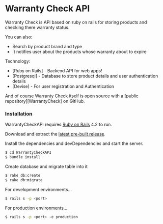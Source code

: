 # Warranty Check API

Warranty Check is API based on ruby on rails for storing products and checking there warranty status.

You can also:
  - Search by product brand and type
  - It notifies user about the products whose warranty about to expire

Technology:
* [Ruby on Rails] - Backend API for web apps!
* [Postgresql] - Database to store product details and user authentication details
* [Devise] - For user registration and Authentication

And of course Warranty Check itself is open source with a [public repository][WarrantyCheck]
 on GitHub.

### Installation

WarrantyCheckAPI requires [Ruby on Rails](http://rubyonrails.org/) 4.2 to run.

Download and extract the [latest pre-built release](https://github.com/railites/WarrantyCheck).

Install the dependencies and devDependencies and start the server.

```sh
$ cd WarrantyCheckAPI
$ bundle install
```

Create database and migrate table into it

```sh
$ rake db:create
$ rake db:migrate
```
For development environments...

```sh
$ rails s -p <port>
```

For production environments...
```sh
$ rails s -p <port> -e production
```
